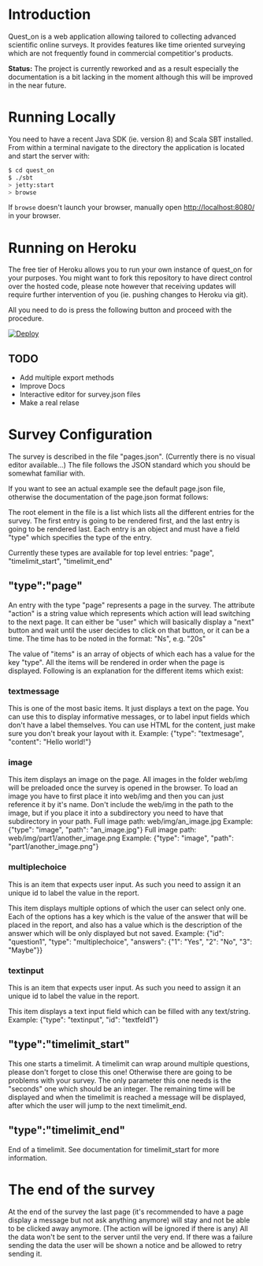 # Introduction
Quest_on is a web application allowing tailored to collecting advanced scientific online surveys.
It provides features like time oriented surveying which are not frequently found in commercial
competitior's products.

**Status:** The project is currently reworked and as a result especially the documentation is a bit
lacking in the moment although this will be improved in the near future.

# Running Locally
You need to have a recent Java SDK (ie. version 8) and Scala SBT installed.
From within a terminal navigate to the directory the application is located and start the server with:

```sh
$ cd quest_on
$ ./sbt
> jetty:start
> browse
```

If `browse` doesn't launch your browser, manually open [http://localhost:8080/](http://localhost:8080/) in your browser.

# Running on Heroku
The free tier of Heroku allows you to run your own instance of quest_on for your purposes.
You might want to fork this repository to have direct control over the hosted code, please
note however that receiving updates will require further intervention of you (ie. pushing changes to Heroku via git).

All you need to do is press the following button and proceed with the procedure.

[![Deploy](https://www.herokucdn.com/deploy/button.svg)](https://heroku.com/deploy)


## TODO
- Add multiple export methods
- Improve Docs
- Interactive editor for survey.json files
- Make a real relase


# Survey Configuration
The survey is described in the file "pages.json". (Currently there is no visual editor available...)
The file follows the JSON standard which you should be somewhat familiar with.

If you want to see an actual example see the default page.json file, otherwise the documentation
of the page.json format follows:

The root element in the file is a list which lists all the different entries for the survey.
The first entry is going to be rendered first, and the last entry is going to be rendered last.
Each entry is an object and must have a field "type" which specifies the type of the entry.

Currently these types are available for top level entries: "page", "timelimit_start", "timelimit_end"


## "type":"page"
An entry with the type "page" represents a page in the survey.
The attribute "action" is a string value which represents which action will lead switching to the next page.
It can either be "user" which will basically display a "next" button and wait until the user decides to
click on that button, or it can be a time. The time has to be noted in the format: "Ns", e.g. "20s"

The value of "items" is an array of objects of which each has a value for the key "type".
All the items will be rendered in order when the page is displayed.
Following is an explanation for the different items which exist:

### textmessage
This is one of the most basic items. It just displays a text on the page. You can use this to display
informative messages, or to label input fields which don't have a label themselves.
You can use HTML for the content, just make sure you don't break your layout with it.
Example: {"type": "textmesage", "content": "Hello world!"}

### image
This item displays an image on the page.
All images in the folder web/img will be preloaded once the survey is opened in the browser.
To load an image you have to first place it into web/img and then you can just reference it by it's name.
Don't include the web/img in the path to the image, but if you place it into a subdirectory you need to have
that subdirectory in your path.
Full image path: web/img/an_image.jpg
Example: {"type": "image", "path": "an_image.jpg"}
Full image path: web/img/part1/another_image.png
Example: {"type": "image", "path": "part1/another_image.png"}

### multiplechoice
This is an item that expects user input. As such you need to assign it an unique id to label the value in the report.

This item displays multiple options of which the user can select only one.
Each of the options has a key which is the value of the answer that will be placed in the report,
and also has a value which is the description of the answer which will be only displayed but not saved.
Example: {"id": "question1", "type": "multiplechoice", "answers": {"1": "Yes", "2": "No", "3": "Maybe"}}

### textinput
This is an item that expects user input. As such you need to assign it an unique id to label the value in the report.

This item displays a text input field which can be filled with any text/string.
Example: {"type": "textinput", "id": "textfeld1"}


## "type":"timelimit_start"
This one starts a timelimit. A timelimit can wrap around multiple questions, please don't forget to close this one!
Otherwise there are going to be problems with your survey.
The only parameter this one needs is the "seconds" one which should be an integer.
The remaining time will be displayed and when the timelimit is reached a message will be displayed, after
which the user will jump to the next timelimit_end.


## "type":"timelimit_end"
End of a timelimit. See documentation for timelimit_start for more information.


# The end of the survey
At the end of the survey the last page (it's recommended to have a page display a message but not ask anything anymore) will stay and not be able to be clicked away anymore. (The action will be ignored if there is any)
All the data won't be sent to the server until the very end. If there was a failure sending the data the user will be shown a notice and be allowed to retry sending it.


